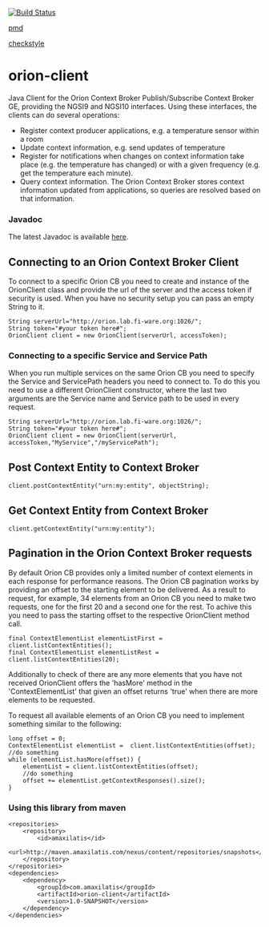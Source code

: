 [![Build Status](https://travis-ci.org/amaxilat/orion-client.svg?branch=master)](https://travis-ci.org/amaxilat/orion-client)

[pmd](https://amaxilat.github.io/orion-client/javadoc/pmd.html)

[checkstyle](https://amaxilat.github.io/orion-client/javadoc/checkstyle.html)

# orion-client

Java Client for the Orion Context Broker Publish/Subscribe Context Broker GE, providing the NGSI9 and NGSI10 interfaces. Using these interfaces, the clients can do several operations:
* Register context producer applications, e.g. a temperature sensor within a room
* Update context information, e.g. send updates of temperature
* Register for notifications when changes on context information take place (e.g. the temperature has changed) or with a given frequency (e.g. get the temperature each minute).
* Query context information. The Orion Context Broker stores context information updated from applications, so queries are resolved based on that information.

### Javadoc

The latest Javadoc is available [here](https://amaxilat.github.io/orion-client/javadoc/apidocs/).

## Connecting to an Orion Context Broker Client

To connect to a specific Orion CB you need to create and instance of the OrionClient class and provide the url of the server and the access token if security is used. When you have no security setup you can pass an empty String to it.

    String serverUrl="http://orion.lab.fi-ware.org:1026/";
    String token="#your token here#";
    OrionClient client = new OrionClient(serverUrl, accessToken);

### Connecting to a specific Service and Service Path

When you run multiple services on the same Orion CB you need to specify the Service and ServicePath headers you  need to connect to. To do this you need to use a different OrionClient constructor, where the last two arguments are the Service name and Service path to be used in every request.

    String serverUrl="http://orion.lab.fi-ware.org:1026/";
    String token="#your token here#";
    OrionClient client = new OrionClient(serverUrl, accessToken,"MyService","/myServicePath");

## Post Context Entity to Context Broker
    client.postContextEntity("urn:my:entity", objectString);

## Get Context Entity from Context Broker
    client.getContextEntity("urn:my:entity");
    
## Pagination in the Orion Context Broker requests
By default Orion CB provides only a limited number of context elements in each response for performance reasons. 
The Orion CB pagination works by providing an offset to the starting element to be delivered. As a result to request, for example, 34 elements from an Orion CB you need to make two requests, one for the first 20 and a second one for the rest. To achive this you need to pass the starting offset to the respective OrionClient method call.


    final ContextElementList elementListFirst = client.listContextEntities();
    final ContextElementList elementListRest = client.listContextEntities(20);
    
Additionally to check of there are any more elements that you have not received OrionClient offers the 'hasMore' method in the 'ContextElementList' that given an offset returns 'true' when there are more elements to be requested. 

To request all available elements of an Orion CB you need to implement something similar to the following:

    long offset = 0;
    ContextElementList elementList =  client.listContextEntities(offset);
    //do something
    while (elementList.hasMore(offset)) {
        elementList = client.listContextEntities(offset);
        //do something
        offset += elementList.getContextResponses().size();
    }

    
### Using this library from maven
    
    <repositories>
        <repository>
            <id>amaxilatis</id>
            <url>http://maven.amaxilatis.com/nexus/content/repositories/snapshots</url>
        </repository>
    </repositories>
    <dependencies>
        <dependency>
            <groupId>com.amaxilatis</groupId>
            <artifactId>orion-client</artifactId>
            <version>1.0-SNAPSHOT</version>
        </dependency>
    </dependencies>
